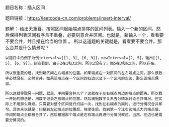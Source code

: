 题目名称：插入区间

题目链接：https://leetcode-cn.com/problems/insert-interval/

题解：
	给出无重叠，按照区间起始端点排序的区间列表。输入一个新的区间，然后保持列表区间有序且不重叠，必要刻意合并区间。也就是，新输入一个，看看要不要合并，并且摆在恰当的位置
。
	所以这道题的关键就是，看看要不要合并。那么合并是什么情景呢？

	以题目中的例子为例intervals=[[1, 3], [6, 9]]，newInterval=[2, 5]。输出[[1, 5], [6, 9]]。刻意看到，由于2在1和3之间，所以2没有了。而5在3和6之间，所以存在。

	所以很重要的是，找到新区间左右端点的位置。如果端点在一对区间的左右端点之间，那么该数字必然没有，必然合并。如果该端点在一个区间的右边以及下一个区间的左边，那么该端点保留。

	所以这就导致另一问题，就是，中间要合并几个？这就在于左右端点两边的端点的距离。所以我一开始的想法是，用数字记录左右端点的位置，然后根据数字关系去分情况讨论合并情况。但实际上不用那么麻烦。只需要对整个区间进行扫描一次，找到左右端点的同时，进行分情况合并即可。具体来说就是：扫描到左边端点的位置后，继续往后，找到第一个比右边端点大的端点值，中间的端点全都被合并了，然后根据那个端点是左右端点再进行分情况叙述。当然，左边也是需要分情况的。